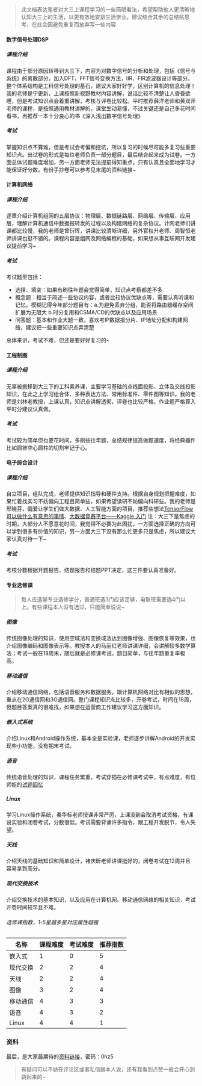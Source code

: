 > 此文档表达笔者对大三上课程学习的一些简陋看法，希望帮助他人更清晰地认知大三上的生活，以更有效地安排生活学业。建议结合其余的总结贴思考，在此会因避免重复而放弃写一些内容

#### 数字信号处理DSP
##### 课程介绍
课程由于部分原因转移到大三下，内容为对数字信号的分析和处理，包括《信号与系统》的离散部分，加入DFT、FFT信号变换方法，IIR、FIR滤波器设计等部分。整个体系结构是工科信号处理的基石，建议大家好好学，区别计算机的信息处理！我的老师是宁更新，上课按照新视野教材内容讲解，说话比较不清楚让人昏昏欲睡，但是考试知识点会着重讲解，考核与评卷比较松。平时推荐薛洋老师和黄双萍老师的课程，是按照通用教材讲解的，课堂生动易懂，不过关键还是自己多花时间看书，再推荐一本十分良心的书《深入浅出数字信号处理》
##### 考试
掌握知识点不算难，但是考试会考偏和挖坑，所以复习的时候尽可能多复习些重要知识点。出试卷的形式是每位老师负责一部分题目，最后结合起来成为试卷。一方面总体试题难度增加，另一方面老师无法提前得知重点，只有认真且全面地学习才能保证好分数。有份手抄卷可以参考见末尾的资料链接~
#### 计算机网络
##### 课程介绍
逐章介绍计算机组网的五层协议：物理层、数据链路层、网络层、传输层、应用层，理解计算机通信中数据报转发的过程以及构建网络的复杂协议。计网老师们讲课都比较慢，我的老师是曾衍晖，讲课比较清晰详细，另外官权升老师、周智恒老师讲课也挺不错的。课程内容是组网及网络编程的基础，如果想从事互联网开发建议提前学习~
##### 考试
考试题型包括：
- 选择、填空：如果有刷往年题会觉得简单，知识点考察都差不多
- 概念题：相当于简述一些协议内容，或者比较协议优缺点等，需要认真听课和记忆。模糊记得今年部分题目有：a.为避免丢弃分组，能否将路由器缓存空间扩展为无限大 b.时分复用和CSMA/CD的优缺点以及应用场景
- 问答题：基本和作业大题一致，喜欢考IP数据报分片、IP地址分配和构建网络，建议把一些重要知识点弄清楚

总体来讲，考试不难，但还是要好好复习的~
#### 工程制图
##### 课程介绍
无辜被搬移到大三下的工科素养课，主要学习基础的点线面投影、立体及交线投影知识，在此之上学习组合体、多种表达方法、常用标准件、零件图等知识。我的老师是刘林老教授，上课认真，知识点讲解透彻，评卷也比较严格，作业题严格算入平时分建议认真做。
##### 考试
考试较为简单但也要花时间，多刷些往年题，总结规律提高做题速度，将经典器件比如圆锥空心圆柱的切割牢记于心。
#### 电子综合设计
##### 课程介绍
自立项目，组队完成，老师提供知识指导和硬件支持。根据自身规划把握难度，如果忙着找实习不妨偏向工程且简单些，如果希望读研不妨偏向科研些。我的老师是邢晓芬，偏爱让学生们做大数据、人工智能方面的项目，推荐些想法[TensorFlow 可以做什么有意思的事情](https://www.zhihu.com/question/46495381 "TensorFlow 可以做什么有意思的事情")、[大数据竞赛平台——Kaggle 入门](http://blog.csdn.net/u012162613/article/details/41929171 "大数据竞赛平台——Kaggle 入门")
注：大三下是焦虑的时期，大部分人不愿意花时间，我觉得不必要为此困扰，一方面选择正确的方向可以学到很多有价值的知识，另一方面大三下没有那么忙更多只是焦虑，所以建议大家认真对待一下~
##### 考试
考核分数根据开题报告、结题报告和结题PPT决定，这三件要认真准备好。

#### 专业选修课
> 每人应选够专业选修学分，普通班选3门应该足够，电联班需要选4门以上。有些课程本人没有选过，只能简单说说~

##### 图像
传统图像处理的知识，使用空域法和变换域法达到图像增强、图像恢复等效果，也介绍图像编码和图像表示等。教授本人的马丽红老师讲课详细，会讲解较多数学算法；考试一般在18周末，随后就是必修课考试，题目简单，与往年题重复率极高。
##### 移动通信
介绍移动通信网络，包括语音服务和数据服务，跟计算机网络对比有相似的思想，重点在2G通信网和3G通信网。整门课程知识点比较多，开卷考试，时间在18周，但题目答案真的很难找，如果想在运营商工作建议学习这方面知识。
##### 嵌入式系统
介绍Linux和Android操作系统，基本全是实验课，老师逐步讲解Android的开发实现些小功能，没有期末考试。
##### 语音
传统语音处理的知识，课程任务繁重，考试穿插在必修课考试中，有点难度，有位师姐的[试题回忆](https://mp.weixin.qq.com/s?__biz=MzI4OTA2MzU2NA==&mid=2650376360&idx=1&sn=08f1462195a9d314a12e01efcfdb4cf6&chksm=f439ff4bc34e765d41a9bb01c0b936578779fe4615247da779317acb8deed4041e1f637f4af4&mpshare=1&scene=1&srcid=070770Xhi4LKJQd2sSH8mK3G#rd "试题回忆")
##### Linux
学习Linux操作系统，秦华标老师授课非常严厉，上课没到会取消考试资格，有课设实验和闭卷考试，分数很低。考试需要背诵许多指令，跟工程开发脱节，令人失望。
##### 天线
介绍天线的基础知识和简单设计，褚庆昕老师讲课挺好的，闭卷考试在12周并且容易拿到高分。
##### 现代交换技术
介绍交换技术的基本知识，以及应用在计算机网、移动通信网络的相关知识，考试开卷时间较早且不难。

###### 选修课指数，1-5星越多星对应属性越强
| 名称 | 课程难度 | 考试难度 | 推荐指数 |
| ------------ | ------------ | ------------ | ------------ |
| 嵌入式 | 1 | 0 | 5 |
| 现代交换 | 2 | 2 | 4 |
| 天线 | 2 | 2 | 4 |
| 图像 | 3 | 2 | 4 |
| 移动通信 | 4 | 3 | 3 |
| 语音 | 4 | 3 | 2 |
| Linux | 4 | 4 | 1 |

### 资料
最后，是大家最期待的[资料链接](http://pan.baidu.com/s/1nvJpvZV "资料链接")，密码：0hz5

> 有疑问可以不妨在评论区或者私信跟本人说，还有我看到点赞一般会开心到跳起来的~
